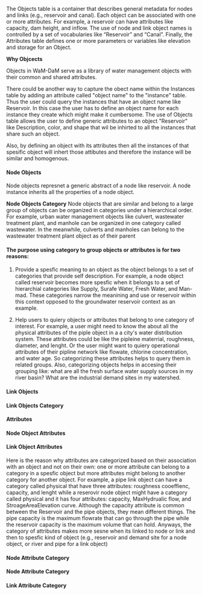 The Objects table is a container that describes general metadata for nodes and links (e.g., reservoir and canal). Each object can be associated with one or more attributes. For example, a reservoir can have attributes like capacity, dam height, and inflow. The use of node and link object names is controlled by a set of vocabularies like “Reservoir” and “Canal”. Finally, the Attributes table defines one or more parameters or variables like elevation and storage for an Object.  

**Why Objcects**

Objects in WaM-DaM serve as a library of water management objects with their common and shared attributes. 

There could be another way to capture the obect name within the Instances table by adding an attribute called "object name" to the "instance" table. Thus the user could query the instances that have an object name like Reservoir. In this case the user has to define an object name for each instance they create which might make it cumbersome. The use of Objects table allows the user to define generic attributes to an object "Reservoir" like Description, color, and shape that wil be inhirted to all the instances that share such an object.  

Also, by defining an object with its attributes then all the instances of that spesific object will inhert those attibutes and therefore the instance will be similar and homogenous.


#### Node Objects ####
Node objects represnet a generic abstract of a node like reservoir. A node instance inherits all the properties of a node object.   

**Node Objects Category**
Node objects that are similar and belong to a large group of objects can be organized in categories under a hierarchical order. For example, urban water management objects like culvert, wastewater treatment plant, and manhole can be organized in one category called wastewater. In the meanwhile, culverts and manholes can belong to the wastewater treatment plant object as of their parent  

#### The purpose using category to group objects or attributes is for two reasons: <p>
1. Provide a spesfic meaning to an object as the object belongs to a set of categories that provide self description. For example, a node object called reservoir becomes more spesfic when it belongs to a set of hierarchial categories like Supply, Surafe Water, Fresh Water, and Man-mad. These categories narrow the meanining and use or reservoir within this context opposed to the groundwater reservoir context as an example. <p>
2. Help users to quiery objects or attributes that belong to one category of interest. For example, a user might need to know the about all the physical attributes of the piple object in a a city's water distribution system. These attributes could be like the pipleine materrial, roughness, diameter, and lenght. Or the user might want to quiery operational attributes of their pipline network like flowate, chlorine concentration, and water age. So categorizing these attributes helps to  query them in related groups. Also, categorizing objects helps in accesing their grouping like: what are all the fresh surface water supply sources in my river basin? What are the industrial demand sites in  my watershed.  


#### Link Objects ####



#### Link Objects Category ####



#### Attributes ####


#### Node Object Attributes ####



#### Link Object Attributes ####


Here is the reason why attributes are categorized based on their association with an object and not on their own: one or more attribute can belong to a category in a spesfic object but more attributes might belong to another category for another object. For example, a pipe link object can have a category called physical that have three attributes: roughness cooeffienc, capacity, and lenght while a reserovir node object might have a category called physical and it has four attributes: capacity, MaxHydrualic flow, and StroageAreaElevation curve. Although the capacity attribute is common between the Reservoir and the pipe objects, they mean different things. The pipe capacity is the maximum flowrate that can go through the pipe while the reservoir capacity is the maximum volume that can hold. Anyways, the category of attributes makes more sesne when its linked to node or link and then to spesfic kind of object (e.g., reservoir and demand site for a node object, or river and pipe for a link object)







#### Node Attribute Category ####


#### Node Attribute Category ####


#### Link Attribute Category ####


